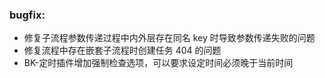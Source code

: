 ### bugfix:
  - 修复子流程参数传递过程中内外层存在同名 key 时导致参数传递失败的问题
  - 修复流程中存在嵌套子流程时创建任务 404 的问题
  - BK-定时插件增加强制检查选项，可以要求设定时间必须晚于当前时间
